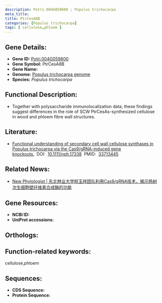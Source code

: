 ```yaml
---
description: Potri.004G059600 ; Populus trichocarpa
meta_title:
title: PtrCesA8B
categories: [Populus trichocarpa]
tags: [ cellulose,phloem ]
---
```


## Gene Details:
- **Gene ID:**	[Potri.004G059600]()
- **Gene Symbol:** PtrCesA8B
- **Gene Name:** 
- **Genome:** [Populus trichocarpa genome]()
- **Species:** *Populus trichocarpa*

## Functional Description:
   - Together with polysaccharide immunolocalization data, these findings suggest differences in the role of SCW PtrCesAs-synthesized cellulose in wood and phloem fibre wall structures.

## Literature:
   - [Functional understanding of secondary cell wall cellulose synthases in Populus trichocarpa via the Cas9/gRNA-induced gene knockouts.]( https://nph.onlinelibrary.wiley.com/doi/10.1111/nph.17338)&nbsp;&nbsp;DOI:&nbsp;&nbsp;[10.1111/nph.17338](https://nph.onlinelibrary.wiley.com/doi/10.1111/nph.17338)&nbsp;&nbsp;PMID:&nbsp;&nbsp;[33713445](https://pubmed.ncbi.nlm.nih.gov/33713445/)

## Related News:
   - [New Phytologist | 东北林业大学程玉祥团队利用Cas9/gRNA技术，揭示杨树次生细胞壁纤维素合成酶的功能](https://mp.weixin.qq.com/s?__biz=Mzg3MDEwNDEyMg==&mid=2247506664&idx=4&sn=f655515ded7d696b601e4d086e284c1e&chksm=ce9077bdf9e7feab5730d88fdaf60627de2d346fdfab4519fe77eab983a7f6d97bc6f983269f&scene=27#wechat_redirect)

## Gene Resources:
- **NCBI ID:** [](https://www.ncbi.nlm.nih.gov/gene/?term=)
- **UniProt accessions:** [](https://www.uniprot.org/uniprotkb//entry)

## Orthologs:


## Function-related keywords:
cellulose,phloem

## Sequences:
- **CDS Sequence:**
- **Protein Sequence:**

